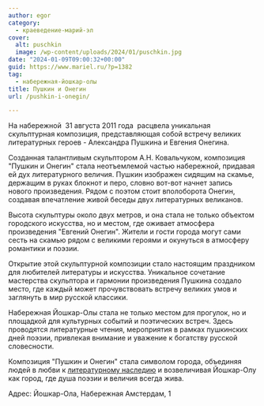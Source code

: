 ```yaml
---
author: egor
category:
  - краеведение-марий-эл
cover:
  alt: puschkin
  image: /wp-content/uploads/2024/01/puschkin.jpg
date: "2024-01-09T09:00:32+00:00"
guid: https://www.mariel.ru/?p=1382
tag:
  - набережная-йошкар-олы
title: Пушкин и Онегин
url: /pushkin-i-onegin/

---
```

На набережной  31 августа 2011 года  расцвела уникальная скульптурная композиция, представляющая собой встречу великих литературных героев - Александра Пушкина и Евгения Онегина.

Созданная талантливым скульптором А.Н. Ковальчуком, композиция "Пушкин и Онегин" стала неотъемлемой частью набережной, придавая ей дух литературного величия. Пушкин изображен сидящим на скамье, держащим в руках блокнот и перо, словно вот-вот начнет запись нового произведения. Рядом с поэтом стоит вполоборота Онегин, создавая впечатление живой беседы двух литературных великанов.

Высота скульптуры около двух метров, и она стала не только объектом городского искусства, но и местом, где оживает атмосфера произведения "Евгений Онегин". Жители и гости города могут сами сесть на скамью рядом с великими героями и окунуться в атмосферу романтики и поэзии.

Открытие этой скульптурной композиции стало настоящим праздником для любителей литературы и искусства. Уникальное сочетание мастерства скульптора и гармонии произведения Пушкина создало место, где каждый может прочувствовать встречу великих умов и заглянуть в мир русской классики.

Набережная Йошкар-Олы стала не только местом для прогулок, но и площадкой для культурных событий и поэтических встреч. Здесь проводятся литературные чтения, мероприятия в рамках пушкинских дней поэзии, привлекая внимание и уважение к богатству русской словесности.

Композиция "Пушкин и Онегин" стала символом города, объединяя людей в любви к [литературному наследию](/smirnova_vera_evgenevna/) и возвеличивая Йошкар-Олу как город, где душа поэзии и величия всегда жива.

Адрес: Йошкар-Ола, Набережная Амстердам, 1
